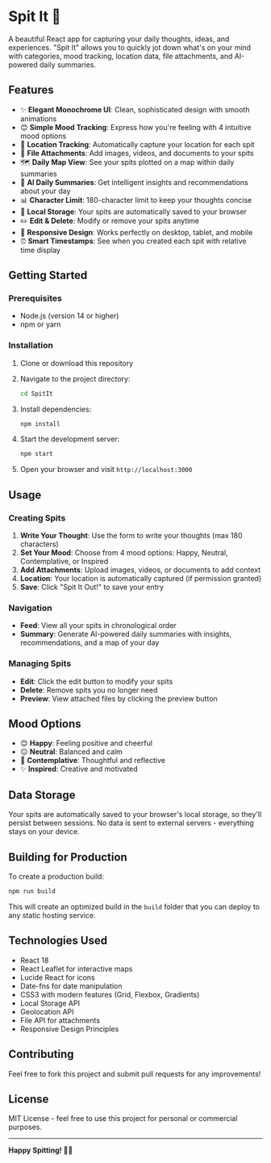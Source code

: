 # Spit It 💭

A beautiful React app for capturing your daily thoughts, ideas, and experiences. "Spit It" allows you to quickly jot down what's on your mind with categories, mood tracking, location data, file attachments, and AI-powered daily summaries.

## Features

- ✨ **Elegant Monochrome UI**: Clean, sophisticated design with smooth animations
- 😊 **Simple Mood Tracking**: Express how you're feeling with 4 intuitive mood options
- 📍 **Location Tracking**: Automatically capture your location for each spit
- 📎 **File Attachments**: Add images, videos, and documents to your spits
- 🗺️ **Daily Map View**: See your spits plotted on a map within daily summaries
- 🤖 **AI Daily Summaries**: Get intelligent insights and recommendations about your day
- 📊 **Character Limit**: 180-character limit to keep your thoughts concise
- 💾 **Local Storage**: Your spits are automatically saved to your browser
- ✏️ **Edit & Delete**: Modify or remove your spits anytime
- 📱 **Responsive Design**: Works perfectly on desktop, tablet, and mobile
- ⏰ **Smart Timestamps**: See when you created each spit with relative time display

## Getting Started

### Prerequisites

- Node.js (version 14 or higher)
- npm or yarn

### Installation

1. Clone or download this repository
2. Navigate to the project directory:
   ```bash
   cd SpitIt
   ```

3. Install dependencies:
   ```bash
   npm install
   ```

4. Start the development server:
   ```bash
   npm start
   ```

5. Open your browser and visit `http://localhost:3000`

## Usage

### Creating Spits
1. **Write Your Thought**: Use the form to write your thoughts (max 180 characters)
2. **Set Your Mood**: Choose from 4 mood options: Happy, Neutral, Contemplative, or Inspired
3. **Add Attachments**: Upload images, videos, or documents to add context
4. **Location**: Your location is automatically captured (if permission granted)
5. **Save**: Click "Spit It Out!" to save your entry

### Navigation
- **Feed**: View all your spits in chronological order
- **Summary**: Generate AI-powered daily summaries with insights, recommendations, and a map of your day

### Managing Spits
- **Edit**: Click the edit button to modify your spits
- **Delete**: Remove spits you no longer need
- **Preview**: View attached files by clicking the preview button

## Mood Options

- 😊 **Happy**: Feeling positive and cheerful
- 😐 **Neutral**: Balanced and calm
- 🤔 **Contemplative**: Thoughtful and reflective
- ✨ **Inspired**: Creative and motivated

## Data Storage

Your spits are automatically saved to your browser's local storage, so they'll persist between sessions. No data is sent to external servers - everything stays on your device.

## Building for Production

To create a production build:

```bash
npm run build
```

This will create an optimized build in the `build` folder that you can deploy to any static hosting service.

## Technologies Used

- React 18
- React Leaflet for interactive maps
- Lucide React for icons
- Date-fns for date manipulation
- CSS3 with modern features (Grid, Flexbox, Gradients)
- Local Storage API
- Geolocation API
- File API for attachments
- Responsive Design Principles

## Contributing

Feel free to fork this project and submit pull requests for any improvements!

## License

MIT License - feel free to use this project for personal or commercial purposes.

---

**Happy Spitting! 💭✨**

